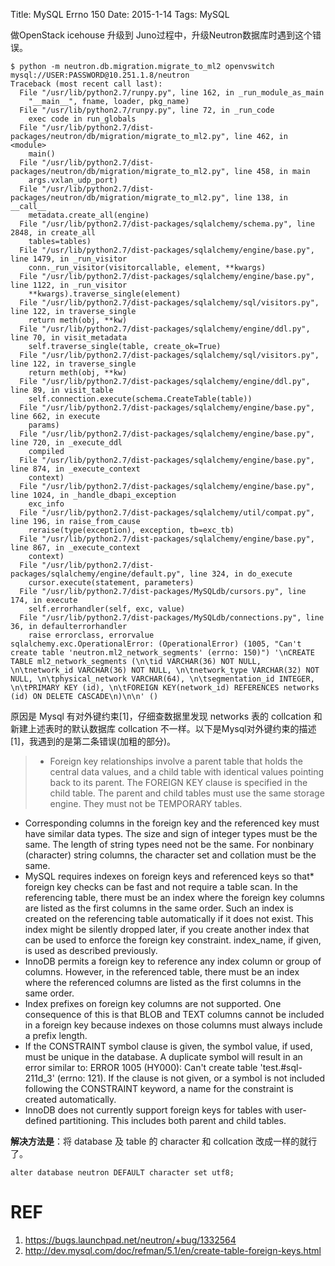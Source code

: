 Title: MySQL Errno 150
Date: 2015-1-14
Tags: MySQL


做OpenStack icehouse 升级到 Juno过程中，升级Neutron数据库时遇到这个错误。

```
$ python -m neutron.db.migration.migrate_to_ml2 openvswitch mysql://USER:PASSWORD@10.251.1.8/neutron
Traceback (most recent call last):
  File "/usr/lib/python2.7/runpy.py", line 162, in _run_module_as_main
    "__main__", fname, loader, pkg_name)
  File "/usr/lib/python2.7/runpy.py", line 72, in _run_code
    exec code in run_globals
  File "/usr/lib/python2.7/dist-packages/neutron/db/migration/migrate_to_ml2.py", line 462, in <module>
    main()
  File "/usr/lib/python2.7/dist-packages/neutron/db/migration/migrate_to_ml2.py", line 458, in main
    args.vxlan_udp_port)
  File "/usr/lib/python2.7/dist-packages/neutron/db/migration/migrate_to_ml2.py", line 138, in __call__
    metadata.create_all(engine)
  File "/usr/lib/python2.7/dist-packages/sqlalchemy/schema.py", line 2848, in create_all
    tables=tables)
  File "/usr/lib/python2.7/dist-packages/sqlalchemy/engine/base.py", line 1479, in _run_visitor
    conn._run_visitor(visitorcallable, element, **kwargs)
  File "/usr/lib/python2.7/dist-packages/sqlalchemy/engine/base.py", line 1122, in _run_visitor
    **kwargs).traverse_single(element)
  File "/usr/lib/python2.7/dist-packages/sqlalchemy/sql/visitors.py", line 122, in traverse_single
    return meth(obj, **kw)
  File "/usr/lib/python2.7/dist-packages/sqlalchemy/engine/ddl.py", line 70, in visit_metadata
    self.traverse_single(table, create_ok=True)
  File "/usr/lib/python2.7/dist-packages/sqlalchemy/sql/visitors.py", line 122, in traverse_single
    return meth(obj, **kw)
  File "/usr/lib/python2.7/dist-packages/sqlalchemy/engine/ddl.py", line 89, in visit_table
    self.connection.execute(schema.CreateTable(table))
  File "/usr/lib/python2.7/dist-packages/sqlalchemy/engine/base.py", line 662, in execute
    params)
  File "/usr/lib/python2.7/dist-packages/sqlalchemy/engine/base.py", line 720, in _execute_ddl
    compiled
  File "/usr/lib/python2.7/dist-packages/sqlalchemy/engine/base.py", line 874, in _execute_context
    context)
  File "/usr/lib/python2.7/dist-packages/sqlalchemy/engine/base.py", line 1024, in _handle_dbapi_exception
    exc_info
  File "/usr/lib/python2.7/dist-packages/sqlalchemy/util/compat.py", line 196, in raise_from_cause
    reraise(type(exception), exception, tb=exc_tb)
  File "/usr/lib/python2.7/dist-packages/sqlalchemy/engine/base.py", line 867, in _execute_context
    context)
  File "/usr/lib/python2.7/dist-packages/sqlalchemy/engine/default.py", line 324, in do_execute
    cursor.execute(statement, parameters)
  File "/usr/lib/python2.7/dist-packages/MySQLdb/cursors.py", line 174, in execute
    self.errorhandler(self, exc, value)
  File "/usr/lib/python2.7/dist-packages/MySQLdb/connections.py", line 36, in defaulterrorhandler
    raise errorclass, errorvalue
sqlalchemy.exc.OperationalError: (OperationalError) (1005, "Can't create table 'neutron.ml2_network_segments' (errno: 150)") '\nCREATE TABLE ml2_network_segments (\n\tid VARCHAR(36) NOT NULL, \n\tnetwork_id VARCHAR(36) NOT NULL, \n\tnetwork_type VARCHAR(32) NOT NULL, \n\tphysical_network VARCHAR(64), \n\tsegmentation_id INTEGER, \n\tPRIMARY KEY (id), \n\tFOREIGN KEY(network_id) REFERENCES networks (id) ON DELETE CASCADE\n)\n\n' ()
```

原因是 Mysql 有对外键约束[1]，仔细查数据里发现 networks 表的 collcation 和新建上述表时的默认数据库 collcation 不一样。以下是Mysql对外键约束的描述[1]，我遇到的是第二条错误(加粗的部分)。


> * Foreign key relationships involve a parent table that holds the central data values, and a child table with identical values pointing back to its parent. The FOREIGN KEY clause is specified in the child table. The parent and child tables must use the same storage engine. They must not be TEMPORARY tables.
* Corresponding columns in the foreign key and the referenced key must have similar data types. The size and sign of integer types must be the same. The length of string types need not be the same. For nonbinary (character) string columns, the character set and collation must be the same.
* MySQL requires indexes on foreign keys and referenced keys so that*  foreign key checks can be fast and not require a table scan. In the referencing table, there must be an index where the foreign key columns are listed as the first columns in the same order. Such an index is created on the referencing table automatically if it does not exist. This index might be silently dropped later, if you create another index that can be used to enforce the foreign key constraint. index_name, if given, is used as described previously.
* InnoDB permits a foreign key to reference any index column or group of columns. However, in the referenced table, there must be an index where the referenced columns are listed as the first columns in the same order.
* Index prefixes on foreign key columns are not supported. One consequence of this is that BLOB and TEXT columns cannot be included in a foreign key because indexes on those columns must always include a prefix length.
* If the CONSTRAINT symbol clause is given, the symbol value, if used, must be unique in the database. A duplicate symbol will result in an error similar to: ERROR 1005 (HY000): Can't create table 'test.#sql-211d_3' (errno: 121). If the clause is not given, or a symbol is not included following the CONSTRAINT keyword, a name for the constraint is created automatically.
* InnoDB does not currently support foreign keys for tables with user-defined partitioning. This includes both parent and child tables.


**解决方法是**：将 database 及 table 的 character 和 collcation 改成一样的就行了。

```mysql
alter database neutron DEFAULT character set utf8;
```

# REF

1. <https://bugs.launchpad.net/neutron/+bug/1332564>
2. <http://dev.mysql.com/doc/refman/5.1/en/create-table-foreign-keys.html>
